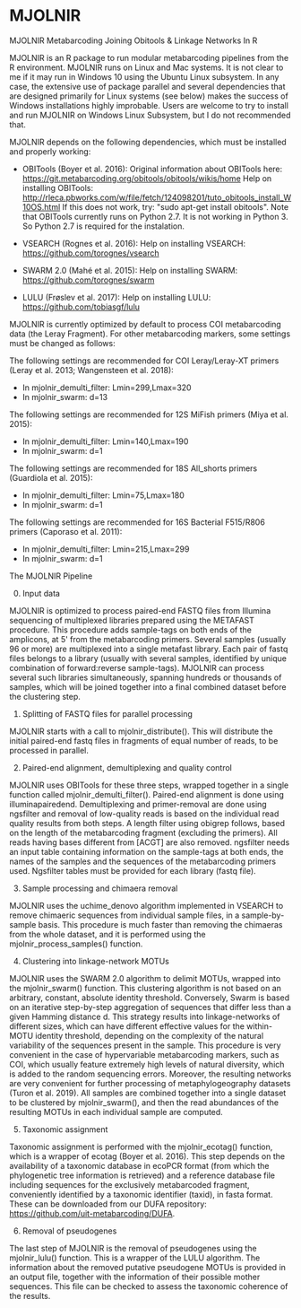 # MJOLNIR
MJOLNIR Metabarcoding Joining Obitools &amp; Linkage Networks In R

MJOLNIR is an R package to run modular metabarcoding pipelines from the R environment. MJOLNIR runs on Linux and Mac systems. It is not clear to me if it may run in Windows 10 using the Ubuntu Linux subsystem. In any case, the extensive use of package parallel and several dependencies that are designed primarily for Linux systems (see below) makes the success of Windows installations highly improbable. Users are welcome to try to install and run MJOLNIR on Windows Linux Subsystem, but I do not recommended that.

MJOLNIR depends on the following dependencies, which must be installed and properly working:

- OBITools (Boyer et al. 2016):
  Original information about OBITools here: https://git.metabarcoding.org/obitools/obitools/wikis/home
  Help on installing OBITools: http://rleca.pbworks.com/w/file/fetch/124098201/tuto_obitools_install_W10OS.html
  If this does not work, try: "sudo apt-get install obitools".
  Note that OBITools currently runs on Python 2.7. It is not working in Python 3. So Python 2.7 is required for the instalation.

- VSEARCH (Rognes et al. 2016): 
  Help on installing VSEARCH: https://github.com/torognes/vsearch
  
- SWARM 2.0 (Mahé et al. 2015):
  Help on installing SWARM: https://github.com/torognes/swarm
  
- LULU (Frøslev et al. 2017):
  Help on installing LULU:
  https://github.com/tobiasgf/lulu

MJOLNIR is currently optimized by default to process COI metabarcoding data (the Leray Fragment). For other metabarcoding markers, some settings must be changed as follows:

The following settings are recommended for COI Leray/Leray-XT primers (Leray et al. 2013; Wangensteen et al. 2018): 
- In mjolnir_demulti_filter: Lmin=299,Lmax=320 
- In mjolnir_swarm: d=13

The following settings are recommended for 12S MiFish primers (Miya et al. 2015): 
- In mjolnir_demulti_filter: Lmin=140,Lmax=190 
- In mjolnir_swarm: d=1

The following settings are recommended for 18S All_shorts primers (Guardiola et al. 2015): 
- In mjolnir_demulti_filter: Lmin=75,Lmax=180 
- In mjolnir_swarm: d=1

The following settings are recommended for 16S Bacterial F515/R806 primers (Caporaso et al. 2011): 
- In mjolnir_demulti_filter: Lmin=215,Lmax=299 
- In mjolnir_swarm: d=1

The MJOLNIR Pipeline

0. Input data

MJOLNIR is optimized to process paired-end FASTQ files from Illumina sequencing of multiplexed libraries prepared using the METAFAST procedure. This procedure adds sample-tags on both ends of the amplicons, at 5' from the metabarcoding primers. Several samples (usually 96 or more) are multiplexed into a single metafast library. Each pair of fastq files belongs to a library (usually with several samples, identified by unique combination of forward:reverse sample-tags). MJOLNIR can process several such libraries simultaneously, spanning hundreds or thousands of samples, which will be joined together into a final combined dataset before the clustering step.

1. Splitting of FASTQ files for parallel processing

MJOLNIR starts with a call to mjolnir_distribute(). This will distribute the initial paired-end fastq files in fragments of equal number of reads, to be processed in parallel. 

2. Paired-end alignment, demultiplexing and quality control

MJOLNIR uses OBITools for these three steps, wrapped together in a single function called mjolnir_demulti_filter(). Paired-end alignment is done using illuminapairedend. Demultiplexing and primer-removal are done using ngsfilter and removal of low-quality reads is based on the individual read quality results from both steps. A length filter using obigrep follows, based on the length of the metabarcoding fragment (excluding the primers). All reads having bases different from [ACGT] are also removed.  ngsfilter needs an input table containing information on the sample-tags at both ends, the names of the samples and the sequences of the metabarcoding primers used. Ngsfilter tables must be provided for each library (fastq file).

3. Sample processing and chimaera removal

MJOLNIR uses the uchime_denovo algorithm implemented in VSEARCH to remove chimaeric sequences from individual sample files, in a sample-by-sample basis. This procedure is much faster than removing the chimaeras from the whole dataset, and it is performed using the mjolnir_process_samples() function.

4. Clustering into linkage-network MOTUs

MJOLNIR uses the SWARM 2.0 algorithm to delimit MOTUs, wrapped into the mjolnir_swarm() function. This clustering algorithm is not based on an arbitrary, constant, absolute identity threshold. Conversely, Swarm is based on an iterative step-by-step aggregation of sequences that differ less than a given Hamming distance d. This strategy results into linkage-networks of different sizes, which can have different effective values for the within-MOTU identity threshold, depending on the complexity of the natural variability of the sequences present in the sample. This procedure is very convenient in the case of hypervariable metabarcoding markers, such as COI, which usually feature extremely high levels of natural diversity, which is added to the random sequencing errors. Moreover, the resulting networks are very convenient for further processing of metaphylogeography datasets (Turon et al. 2019). All samples are combined together into a single dataset to be clustered by mjolnir_swarm(), and then the read abundances of the resulting MOTUs in each individual sample are computed.

5. Taxonomic assignment

Taxonomic assignment is performed with the mjolnir_ecotag() function, which is a wrapper of ecotag (Boyer et al. 2016). This step depends on the availability of a taxonomic database in ecoPCR format (from which the phylogenetic tree information is retrieved) and a reference database file including sequences for the exclusively metabarcoded fragment, conveniently identified by a taxonomic identifier (taxid), in fasta format. These can be downloaded from our DUFA repository: https://github.com/uit-metabarcoding/DUFA.

6. Removal of pseudogenes

The last step of MJOLNIR is the removal of pseudogenes using the mjolnir_lulu() function. This is a wrapper of the LULU algorithm. The information about the removed putative pseudogene MOTUs is provided in an output file, together with the information of their possible mother sequences. This file can be checked to assess the taxonomic coherence of the results.
